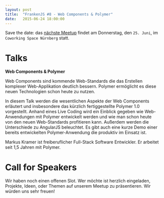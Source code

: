 ```yaml
---
layout: post
title:  "FrankenJS #8 - Web Components & Polymer"
date:   2015-06-24 18:00:00
---
```


Save the date: das [nächste Meetup][next-meetup] findet am Donnerstag, den `25. Juni`, im `Coworking Space Nürnberg` statt.

# Talks

**Web Components & Polymer**

Web Components sind kommende Web-Standards die das Erstellen komplexer Web-Applikation deutlich bessern. Polymer ermöglicht es diese neuen Technologien schon heute zu nutzen. 

In diesem Talk werden die wesentlichen Aspekte der Web Components erläutert und insbesondere das kürzlich fertiggestellte Polymer 1.0 vorgestellt. Anhand eines Live Coding wird ein Einblick gegeben wie Web-Anwendungen mit Polymer entwickelt werden und wie man schon heute von den neuen Web-Standards profitieren kann. Außerdem werden die Unterschiede zu AngularJS beleuchtet. Es gibt auch eine kurze Demo einer bereits entwickelten Polymer-Anwendung die produktiv im Einsatz ist. 

Markus Kramer ist freiberuflicher Full-Stack Software Entwickler. Er arbeitet seit 1,5 Jahren mit Polymer. 

# Call for Speakers

Wir haben noch einen offenen Slot. Wer möchte ist herzlich eingeladen, Projekte, Ideen, oder Themen auf unserem Meetup zu präsentieren. Wir würden uns sehr freuen!

[next-meetup]: http://www.meetup.com/de/FrankenJS/events/223362766/
